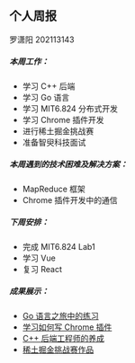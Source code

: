 ## 个人周报

罗潇阳 202113143

##### 本周工作：

- 学习 C++ 后端
- 学习 Go 语言
- 学习 MIT6.824 分布式开发
- 学习 Chrome 插件开发
- 进行稀土掘金挑战赛
- 准备智臾科技面试

##### 本周遇到的技术困难及解决方案：

- MapReduce 框架
- Chrome 插件开发中的通信


##### 下周安排：

- 完成 MIT6.824 Lab1
- 学习 Vue
- 复习 React

##### 成果展示：

- [Go 语言之旅中的练习](https://ccviolett.github.io/posts/51-goexercise/)
- [学习如何写 Chrome 插件](https://ccviolett.github.io/posts/50-writechromeextension/)
- [C++ 后端工程师的养成](https://ccviolett.github.io/posts/49-cppbackendlearning/)
- [稀土掘金挑战赛作品](https://hackathon2022.juejin.cn/?source=pc#/works/detail?unique=daPbRuGq0j4uMhqBpVH7ww)